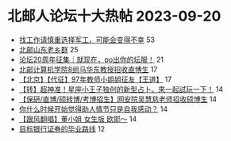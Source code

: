 # 北邮人论坛十大热帖 2023-09-20

- [找工作请慎重选择军工，可能会变得不幸](https://bbs.byr.cn/article/Job/2196168) 53
- [北邮山东老乡群](https://bbs.byr.cn/article/Shandong/421545) 25
- [论坛20周年征集｜就现在，po出你的坛服！](https://bbs.byr.cn/article/Picture/3350328) 21
- [北邮计算机学院8组马华东教授招收直博生](https://bbs.byr.cn/article/Paper/48054) 17
- [【北京】【代征】97年教师小姐姐征友【王道】](https://bbs.byr.cn/article/Friends/2045364) 17
- [【转】超神准！星座小王子独创的新型占卜、來一起試玩一下！](https://bbs.byr.cn/article/Constellations/326533) 14
- [【保研/直博/硕转博/考博招生】网安院吴慧慈老师招收硕博生](https://bbs.byr.cn/article/AimGraduate/1226576) 14
- [你什么时候开始觉得助人情节只是自我感动？](https://bbs.byr.cn/article/Talking/6400822) 14
- [【跟风翻唱】董小姐 女生版 欧耶～](https://bbs.byr.cn/article/KaraOK/79754) 14
- [目标银行证券的毕业路线](https://bbs.byr.cn/article/WorkLife/1193388) 12


